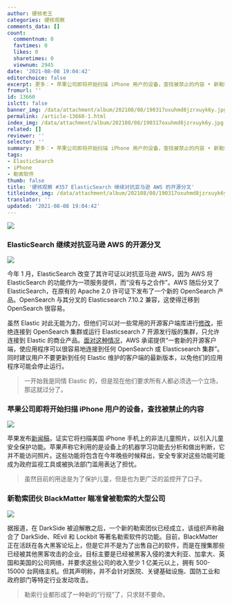 ```yaml
---
author: 硬核老王
categories: 硬核观察
comments_data: []
count:
  commentnum: 0
  favtimes: 0
  likes: 0
  sharetimes: 0
  viewnum: 2945
date: '2021-08-08 19:04:42'
editorchoice: false
excerpt: 更多：• 苹果公司即将开始扫描 iPhone 用户的设备，查找被禁止的内容 • 新勒索团伙 BlackMatter 瞄准曾被勒索的大型公司
fromurl: ''
id: 13660
islctt: false
banner_img: /data/attachment/album/202108/08/190317oxuhmd8jzrxuyk6y.jpg
permalink: /article-13660-1.html
index_img: /data/attachment/album/202108/08/190317oxuhmd8jzrxuyk6y.jpg
related: []
reviewer: ''
selector: ''
summary: 更多：• 苹果公司即将开始扫描 iPhone 用户的设备，查找被禁止的内容 • 新勒索团伙 BlackMatter 瞄准曾被勒索的大型公司
tags:
- ElasticSearch
- iPhone
- 勒索软件
thumb: false
title: '硬核观察 #357 ElasticSearch 继续对抗亚马逊 AWS 的开源分叉'
titleindex_img: /data/attachment/album/202108/08/190317oxuhmd8jzrxuyk6y.jpg
translator: ''
updated: '2021-08-08 19:04:42'
---
```


![](/data/attachment/album/202108/08/190317oxuhmd8jzrxuyk6y.jpg)


### ElasticSearch 继续对抗亚马逊 AWS 的开源分叉


![](/data/attachment/album/202108/08/190336aqy1ybyvtcozrjrq.jpg)


今年 1 月，ElasticSearch 改变了其许可证以对抗亚马逊 AWS，因为 AWS 将 ElasticSearch 的功能作为一项服务提供，而“没有与之合作”。AWS 随后分叉了 ElasticSearch，在原有的 Apache 2.0 许可证下发布了一个新的 OpenSearch 产品。OpenSearch 与其分叉的 Elasticsearch 7.10.2 兼容，这使得迁移到 OpenSearch 很容易。


虽然 Elastic 对此无能为力，但他们可以对一些常用的开源客户端库进行[修改](https://thenewstack.io/this-week-in-programming-the-elasticsearch-saga-continues/)，拒绝连接到 OpenSearch 集群或运行 Elasticsearch 7 开源发行版的集群，只允许连接到 Elastic 的商业产品。[面对这种情况](https://aws.amazon.com/blogs/opensource/keeping-clients-of-opensearch-and-elasticsearch-compatible-with-open-source/)，AWS 承诺提供“一套新的开源客户端，使应用程序可以很容易地连接到任何 OpenSearch 或 Elasticsearch 集群”。同时建议用户不要更新到任何 Elastic 维护的客户端的最新版本，以免他们的应用程序可能会停止运行。



> 
> 一开始我是同情 Elastic 的，但是现在他们要求所有人都必须选一个立场，那这就过分了。
> 
> 
> 


### 苹果公司即将开始扫描 iPhone 用户的设备，查找被禁止的内容


![](/data/attachment/album/202108/08/190413vhgc0cckc06gbhzg.jpg)


苹果发布[新闻稿](https://www.apple.com/child-safety/)，证实它将扫描美国 iPhone 手机上的非法儿童照片，以引入儿童安全保护功能。苹果声称它利用的是设备上的机器学习功能去分析和做出判断，它并不能访问照片。这些功能将包含在今年晚些时候释出，安全专家对这些功能可能成为政府监视工具或被执法部门滥用表达了担忧。



> 
> 虽然目前的用途是为了保护儿童，但是也为更广泛的监控开了口子。
> 
> 
> 


### 新勒索团伙 BlackMatter 瞄准曾被勒索的大型公司


![](/data/attachment/album/202108/08/190426rxkk0z4kvyqpyqkv.jpg)


据报道，在 DarkSide 被迫解散之后，一个新的勒索团伙已经成立，该组织声称融合了 DarkSide、REvil 和 Lockbit 等著名勒索软件的功能。目前，BlackMatter 正在活跃在各大黑客论坛上，但是它并不是为了出售自己的软件，而是在搜集那些已经被其他黑客攻击的企业。目标主要是已经被黑客入侵的澳大利亚、加拿大、英国和美国的公司网络，并要求这些公司的收入至少 1 亿美元以上，拥有 500-15000 台网络主机。但其声明称，并不会针对医院、关键基础设施、国防工业和政府部门等特定行业发动攻击。



> 
> 勒索行业都形成了一种新的“行规”了，只求财不要命。
> 
> 
>
